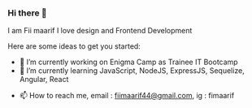### Hi there 👋

I am Fii maarif I love design and Frontend Development

Here are some ideas to get you started:

- 🔭 I’m currently working on Enigma Camp as Trainee IT Bootcamp
- 🌱 I’m currently learning JavaScript, NodeJS, ExpressJS, Sequelize, Angular, React
<!-- - 👯 I’m looking to collaborate on ... -->
<!-- - 🤔 I’m looking for help with ... -->
<!-- - 💬 Ask me about ... -->
- 📫 How to reach me, email : fiimaarif44@gmail.com, ig : fimaarif
<!-- - 😄 Pronouns: ... -->
<!-- - ⚡ Fun fact: ... -->
